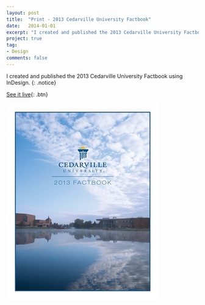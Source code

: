 ```yaml
---
layout: post
title:  "Print - 2013 Cedarville University Factbook"
date:   2014-01-01
excerpt: "I created and published the 2013 Cedarville University Factbook using InDesign."
project: true
tag:
- Design
comments: false
---
```


I created and published the 2013 Cedarville University Factbook using InDesign.
{: .notice}

[See it live](http://www.cedarville.edu/~/media/Files/PDF/Factbook/2013/Factbook2013.pdf){: .btn}

![2013-factbook](/assets/img/2013-factbook.jpg)
